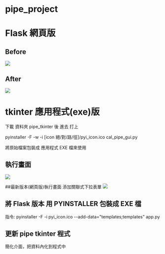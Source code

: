 # pipe_project
# Flask 網頁版
## Before
![](https://i.imgur.com/cHcK6Yh.png)
## After
![](https://i.imgur.com/fMNU3J5.png)

# tkinter 應用程式(exe)版
下載 資料夾 pipe_tkinter 後 進去
打上 

pyinstaller -F -w -i [icon 絕/對/路/徑]/pyi_icon.ico cal_pipe_gui.py

將原始檔案包裝成 應用程式 EXE 檔來使用

## 執行畫面
![](https://i.imgur.com/MMf1GZL.png)

##最新版本(網頁版)執行畫面
添加關聯式下拉表單
![](https://i.imgur.com/DAFdlWb.png)

## 將 Flask 版本 用 PYINSTALLER 包裝成 EXE 檔
指令:
pyinstaller -F -i pyi_icon.ico --add-data="templates;templates"  app.py

## 更新 pipe tkinter 程式
簡化介面，把資料內化到程式中
